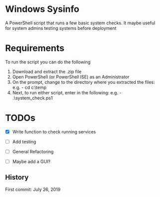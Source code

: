 # Windows Sysinfo

A PowerShell script that runs a few basic system checks.
It maybe useful for system admins testing systems before deployment

# Requirements

To run the script you can do the following

1. Download and extract the .zip file
2. Open PowerShell (or PowerShell ISE) as an Administrator
3. On the prompt, change to the directory where you extracted the files: e.g. - cd c:\temp
4. Next, to run either script, enter in the following: e.g. - .\system_check.ps1

 
# TODOs

- [x] Write function to check running services

- [ ] Add testing

- [ ] General Refactoring

- [ ] Maybe add a GUI?


## History
First commit: July 26, 2019